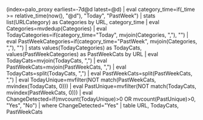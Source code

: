 (index=palo_proxy earliest=-7d@d latest=@d)
| eval category_time=if(_time >= relative_time(now(), "@d"), "Today", "PastWeek")
| stats list(URLCategory) as Categories by URL, category_time
| eval Categories=mvdedup(Categories)
| eval TodayCategories=if(category_time="Today", mvjoin(Categories, ","), "")
| eval PastWeekCategories=if(category_time="PastWeek", mvjoin(Categories, ","), "")
| stats values(TodayCategories) as TodayCats, values(PastWeekCategories) as PastWeekCats by URL
| eval TodayCats=mvjoin(TodayCats, ",")
| eval PastWeekCats=mvjoin(PastWeekCats, ",")
| eval TodayCats=split(TodayCats, ",")
| eval PastWeekCats=split(PastWeekCats, ",")
| eval TodayUnique=mvfilter(NOT match(PastWeekCats, mvindex(TodayCats, 0)))
| eval PastUnique=mvfilter(NOT match(TodayCats, mvindex(PastWeekCats, 0)))
| eval ChangeDetected=if(mvcount(TodayUnique)>0 OR mvcount(PastUnique)>0, "Yes", "No")
| where ChangeDetected="Yes"
| table URL, TodayCats, PastWeekCats
